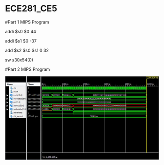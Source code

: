 ECE281_CE5
==========
#Part 1 MIPS Program

addi $s0 $0 44

addi $s1 $0 -37

add $s2 $s0 $s1 0 32

sw $s3 0x54($0)


#Part 2 MIPS Program

![](Part2Sim.JPG)


